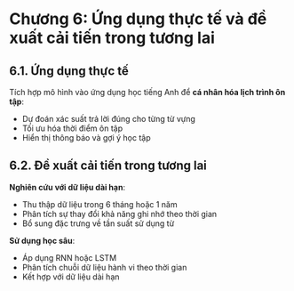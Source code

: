 # Chương 6: Ứng dụng thực tế và đề xuất cải tiến trong tương lai

## 6.1. Ứng dụng thực tế

Tích hợp mô hình vào ứng dụng học tiếng Anh để **cá nhân hóa lịch trình ôn tập**:

-   Dự đoán xác suất trả lời đúng cho từng từ vựng
-   Tối ưu hóa thời điểm ôn tập
-   Hiển thị thông báo và gợi ý học tập

## 6.2. Đề xuất cải tiến trong tương lai

**Nghiên cứu với dữ liệu dài hạn**:

-   Thu thập dữ liệu trong 6 tháng hoặc 1 năm
-   Phân tích sự thay đổi khả năng ghi nhớ theo thời gian
-   Bổ sung đặc trưng về tần suất sử dụng từ

**Sử dụng học sâu**:

-   Áp dụng RNN hoặc LSTM
-   Phân tích chuỗi dữ liệu hành vi theo thời gian
-   Kết hợp với dữ liệu dài hạn
